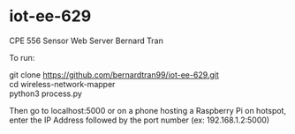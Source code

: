 # iot-ee-629

CPE 556
Sensor Web Server
Bernard Tran

To run:

git clone https://github.com/bernardtran99/iot-ee-629.git<br>
cd wireless-network-mapper<br>
python3 process.py

Then go to localhost:5000 or on a phone hosting a Raspberry Pi on hotspot, enter the IP Address followed by the port number (ex: 192.168.1.2:5000)
